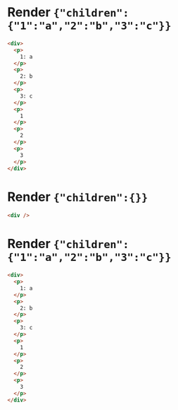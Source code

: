# Render `{"children":{"1":"a","2":"b","3":"c"}}`

```html
<div>
  <p>
    1: a
  </p>
  <p>
    2: b
  </p>
  <p>
    3: c
  </p>
  <p>
    1
  </p>
  <p>
    2
  </p>
  <p>
    3
  </p>
</div>
```


# Render `{"children":{}}`

```html
<div />
```


# Render `{"children":{"1":"a","2":"b","3":"c"}}`

```html
<div>
  <p>
    1: a
  </p>
  <p>
    2: b
  </p>
  <p>
    3: c
  </p>
  <p>
    1
  </p>
  <p>
    2
  </p>
  <p>
    3
  </p>
</div>
```
